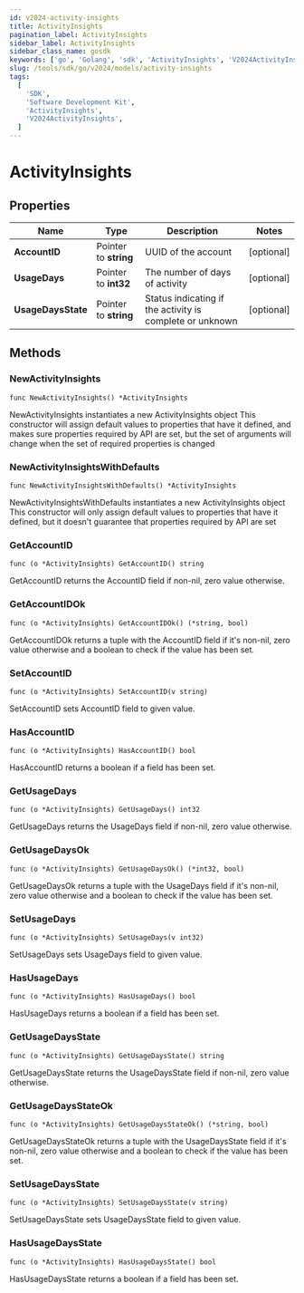 ```yaml
---
id: v2024-activity-insights
title: ActivityInsights
pagination_label: ActivityInsights
sidebar_label: ActivityInsights
sidebar_class_name: gosdk
keywords: ['go', 'Golang', 'sdk', 'ActivityInsights', 'V2024ActivityInsights']
slug: /tools/sdk/go/v2024/models/activity-insights
tags:
  [
    'SDK',
    'Software Development Kit',
    'ActivityInsights',
    'V2024ActivityInsights',
  ]
---
```


# ActivityInsights

## Properties

| Name | Type | Description | Notes |
| --- | --- | --- | --- |
| **AccountID** | Pointer to **string** | UUID of the account | [optional] |
| **UsageDays** | Pointer to **int32** | The number of days of activity | [optional] |
| **UsageDaysState** | Pointer to **string** | Status indicating if the activity is complete or unknown | [optional] |

## Methods

### NewActivityInsights

`func NewActivityInsights() *ActivityInsights`

NewActivityInsights instantiates a new ActivityInsights object This constructor will assign default values to properties that have it defined, and makes sure properties required by API are set, but the set of arguments will change when the set of required properties is changed

### NewActivityInsightsWithDefaults

`func NewActivityInsightsWithDefaults() *ActivityInsights`

NewActivityInsightsWithDefaults instantiates a new ActivityInsights object This constructor will only assign default values to properties that have it defined, but it doesn't guarantee that properties required by API are set

### GetAccountID

`func (o *ActivityInsights) GetAccountID() string`

GetAccountID returns the AccountID field if non-nil, zero value otherwise.

### GetAccountIDOk

`func (o *ActivityInsights) GetAccountIDOk() (*string, bool)`

GetAccountIDOk returns a tuple with the AccountID field if it's non-nil, zero value otherwise and a boolean to check if the value has been set.

### SetAccountID

`func (o *ActivityInsights) SetAccountID(v string)`

SetAccountID sets AccountID field to given value.

### HasAccountID

`func (o *ActivityInsights) HasAccountID() bool`

HasAccountID returns a boolean if a field has been set.

### GetUsageDays

`func (o *ActivityInsights) GetUsageDays() int32`

GetUsageDays returns the UsageDays field if non-nil, zero value otherwise.

### GetUsageDaysOk

`func (o *ActivityInsights) GetUsageDaysOk() (*int32, bool)`

GetUsageDaysOk returns a tuple with the UsageDays field if it's non-nil, zero value otherwise and a boolean to check if the value has been set.

### SetUsageDays

`func (o *ActivityInsights) SetUsageDays(v int32)`

SetUsageDays sets UsageDays field to given value.

### HasUsageDays

`func (o *ActivityInsights) HasUsageDays() bool`

HasUsageDays returns a boolean if a field has been set.

### GetUsageDaysState

`func (o *ActivityInsights) GetUsageDaysState() string`

GetUsageDaysState returns the UsageDaysState field if non-nil, zero value otherwise.

### GetUsageDaysStateOk

`func (o *ActivityInsights) GetUsageDaysStateOk() (*string, bool)`

GetUsageDaysStateOk returns a tuple with the UsageDaysState field if it's non-nil, zero value otherwise and a boolean to check if the value has been set.

### SetUsageDaysState

`func (o *ActivityInsights) SetUsageDaysState(v string)`

SetUsageDaysState sets UsageDaysState field to given value.

### HasUsageDaysState

`func (o *ActivityInsights) HasUsageDaysState() bool`

HasUsageDaysState returns a boolean if a field has been set.
